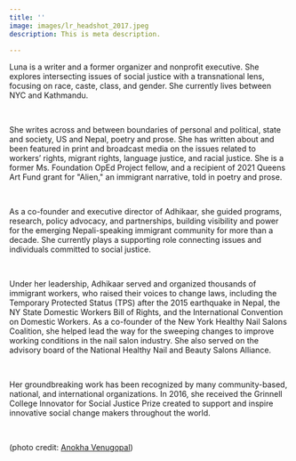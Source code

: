 ```yaml
---
title: ''
image: images/lr_headshot_2017.jpeg
description: This is meta description.

---
```

Luna is a writer and a former organizer and nonprofit executive. She explores intersecting issues of social justice with a transnational lens, focusing on race, caste, class, and gender. She currently lives between NYC and Kathmandu.

<br>

She writes across and between boundaries of personal and political, state and society, US and Nepal, poetry and prose. She has written about and been featured in print and broadcast media on the issues related to workers’ rights, migrant rights, language justice, and racial justice. She is a former Ms. Foundation OpEd Project fellow, and a recipient of 2021 Queens Art Fund grant for "Alien," an immigrant narrative, told in poetry and prose.

<br>

As a co-founder and executive director of Adhikaar, she guided programs, research, policy advocacy, and partnerships, building visibility and power for the emerging Nepali-speaking immigrant community for more than a decade. She currently plays a supporting role connecting issues and individuals committed to social justice.

<br>

Under her leadership, Adhikaar served and organized thousands of immigrant workers, who raised their voices to change laws, including the Temporary Protected Status (TPS) after the 2015 earthquake in Nepal, the NY State Domestic Workers Bill of Rights, and the International Convention on Domestic Workers. As a co-founder of the New York Healthy Nail Salons Coalition, she helped lead the way for the sweeping changes to improve working conditions in the nail salon industry. She also served on the advisory board of the National Healthy Nail and Beauty Salons Alliance.

<br>

Her groundbreaking work has been recognized by many community-based, national, and international organizations. In 2016, she received the Grinnell College Innovator for Social Justice Prize created to support and inspire innovative social change makers throughout the world.

<br>

(photo credit: [Anokha Venugopal](https://www.instagram.com/photonokha/))